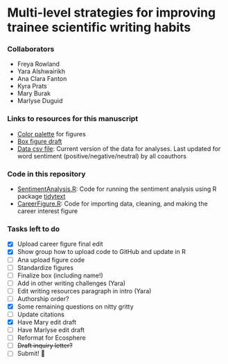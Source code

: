 # Multi-level strategies for improving trainee scientific writing habits

### Collaborators
- Freya Rowland
- Yara Alshwairikh
- Ana Clara Fanton
- Kyra Prats
- Mary Burak
- Marlyse Duguid

### Links to resources for this manuscript
* [Color palette](<https://coolors.co/405364-585b74-6c5b7b-966480-c6798f-df858e-eda09c> "Color palette") for figures
* [Box figure draft](<https://docs.google.com/presentation/d/1CSUlPH7a5M1es4IyuSy8WH2JvQX9nPUwl5_y_ahd9Xg/edit#slide=id.gcb8342311d_1_0.>)
* [Data csv file](<data/dataclean_Nov2.csv>): Current version of the data for analyses. Last updated for word sentiment (positive/negative/neutral) by all coauthors

### Code in this repository
* [SentimentAnalysis.R](<code/SentimentAnalysis.R>): Code for running the sentiment analysis using R package [tidytext](<https://www.tidytextmining.com/sentiment.html>)
* [CareerFigure.R](<code/CareerFigure.R>): Code for importing data, cleaning, and making the career interest figure

### Tasks left to do
- [x] Upload career figure final edit
- [x] Show group how to upload code to GitHub and update in R
- [ ] Ana upload figure code
- [ ] Standardize figures
- [ ] Finalize box (including name!)
- [ ] Add in other writing challenges (Yara)
- [ ] Edit writing resources paragraph in intro (Yara)
- [ ] Authorship order?
- [x] Some remaining questions on nitty gritty
- [ ] Update citations
- [x] Have Mary edit draft
- [ ] Have Marlyse edit draft
- [ ] Reformat for Ecosphere
- [ ] ~~Draft inquiry letter?~~
- [ ] Submit! :tada:
